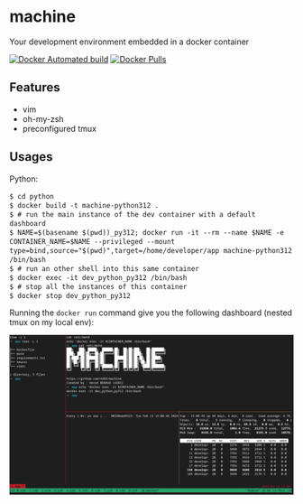 # machine
Your development environment embedded in a docker container

[![Docker Automated build](https://img.shields.io/docker/automated/4383/machine.svg)]()
[![Docker Pulls](https://img.shields.io/docker/pulls/4383/machine.svg)]()

## Features
- vim
- oh-my-zsh
- preconfigured tmux

## Usages

Python:
```shell
$ cd python
$ docker build -t machine-python312 .
$ # run the main instance of the dev container with a default dashboard
$ NAME=$(basename $(pwd))_py312; docker run -it --rm --name $NAME -e CONTAINER_NAME=$NAME --privileged --mount type=bind,source="$(pwd)",target=/home/developer/app machine-python312 /bin/bash
$ # run an other shell into this same container
$ docker exec -it dev_python_py312 /bin/bash
$ # stop all the instances of this container
$ docker stop dev_python_py312
```

Running the `docker run` command give you the following dashboard (nested tmux on my local env):

![Default dashboard](example.png "Default dashboard")
